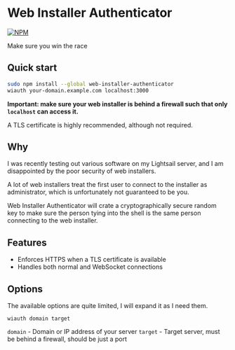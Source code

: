 # Web Installer Authenticator

[![NPM](https://nodei.co/npm/web-installer-authenticator.png)](https://nodei.co/npm/web-installer-authenticator/)

Make sure you win the race

## Quick start

```Bash
sudo npm install --global web-installer-authenticator
wiauth your-domain.example.com localhost:3000
```

**Important: make sure your web installer is behind a firewall such that only
`localhost` can access it.**

A TLS certificate is highly recommended, although not required.

## Why

I was recently testing out various software on my Lightsail server, and I am
disappointed by the poor security of web installers.

A lot of web installers treat the first user to connect to the installer as
administrator, which is unfortunately not guaranteed to be you.

Web Installer Authenticator will crate a cryptographically secure random key
to make sure the person tying into the shell is the same person connecting to
the web installer.

## Features

- Enforces HTTPS when a TLS certificate is available
- Handles both normal and WebSocket connections

## Options

The available options are quite limited, I will expand it as I need them.

```
wiauth domain target
```

`domain` - Domain or IP address of your server
`target` - Target server, must be behind a firewall, should be just a port
